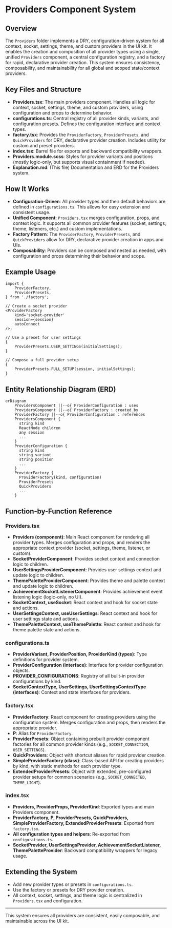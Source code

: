 # Providers Component System

## Overview

The `Providers` folder implements a DRY, configuration-driven system for all context, socket, settings, theme, and custom providers in the UI kit. It enables the creation and composition of all provider types using a single, unified `Providers` component, a central configuration registry, and a factory for rapid, declarative provider creation. This system ensures consistency, composability, and maintainability for all global and scoped state/context providers.

## Key Files and Structure

- **Providers.tsx**: The main providers component. Handles all logic for context, socket, settings, theme, and custom providers, using configuration and props to determine behavior.
- **configurations.ts**: Central registry of all provider kinds, variants, and configuration presets. Defines the configuration interface and context types.
- **factory.tsx**: Provides the `ProviderFactory`, `ProviderPresets`, and `QuickProviders` for DRY, declarative provider creation. Includes utility for custom and preset providers.
- **index.tsx**: Barrel file for exports and backward compatibility wrappers.
- **Providers.module.scss**: Styles for provider variants and positions (mostly logic-only, but supports visual containment if needed).
- **Explanation.md**: (This file) Documentation and ERD for the Providers system.

## How It Works

- **Configuration-Driven**: All provider types and their default behaviors are defined in `configurations.ts`. This allows for easy extension and consistent usage.
- **Unified Component**: `Providers.tsx` merges configuration, props, and context logic. It supports all common provider features (socket, settings, theme, listeners, etc.) and custom implementations.
- **Factory Pattern**: The `ProviderFactory`, `ProviderPresets`, and `QuickProviders` allow for DRY, declarative provider creation in apps and UIs.
- **Composability**: Providers can be composed and nested as needed, with configuration and props determining their behavior and scope.

## Example Usage

```tsx
import {
	ProviderFactory,
	ProviderPresets,
} from './factory';

// Create a socket provider
<ProviderFactory
	kind='socket-provider'
	session={session}
	autoConnect
/>;

// Use a preset for user settings
{
	ProviderPresets.USER_SETTINGS(initialSettings);
}

// Compose a full provider setup
{
	ProviderPresets.FULL_SETUP(session, initialSettings);
}
```

## Entity Relationship Diagram (ERD)

```mermaid
erDiagram
    ProvidersComponent ||--o{ ProviderConfiguration : uses
    ProvidersComponent ||--o{ ProviderFactory : created_by
    ProviderFactory ||--o{ ProviderConfiguration : references
    ProvidersComponent {
      string kind
      ReactNode children
      any session
      ...
    }
    ProviderConfiguration {
      string kind
      string variant
      string position
      ...
    }
    ProviderFactory {
      ProviderFactory(kind, configuration)
      ProviderPresets
      QuickProviders
      ...
    }
```

## Function-by-Function Reference

### Providers.tsx

- **Providers (component)**: Main React component for rendering all provider types. Merges configuration and props, and renders the appropriate context provider (socket, settings, theme, listener, or custom).
- **SocketProviderComponent**: Provides socket context and connection logic to children.
- **UserSettingsProviderComponent**: Provides user settings context and update logic to children.
- **ThemePaletteProviderComponent**: Provides theme and palette context and update logic to children.
- **AchievementSocketListenerComponent**: Provides achievement event listening logic (logic-only, no UI).
- **SocketContext, useSocket**: React context and hook for socket state and actions.
- **UserSettingsContext, useUserSettings**: React context and hook for user settings state and actions.
- **ThemePaletteContext, useThemePalette**: React context and hook for theme palette state and actions.

### configurations.ts

- **ProviderVariant, ProviderPosition, ProviderKind (types)**: Type definitions for provider system.
- **ProviderConfiguration (interface)**: Interface for provider configuration objects.
- **PROVIDER_CONFIGURATIONS**: Registry of all built-in provider configurations by kind.
- **SocketContextType, UserSettings, UserSettingsContextType (interfaces)**: Context and state interfaces for providers.

### factory.tsx

- **ProviderFactory**: React component for creating providers using the configuration system. Merges configuration and props, then renders the appropriate provider.
- **P**: Alias for `ProviderFactory`.
- **ProviderPresets**: Object containing prebuilt provider component factories for all common provider kinds (e.g., `SOCKET_CONNECTION`, `USER_SETTINGS`).
- **QuickProviders**: Object with shortcut aliases for rapid provider creation.
- **SimpleProviderFactory (class)**: Class-based API for creating providers by kind, with static methods for each provider type.
- **ExtendedProviderPresets**: Object with extended, pre-configured provider setups for common scenarios (e.g., `SOCKET_CONNECTED`, `THEME_LIGHT`).

### index.tsx

- **Providers, ProviderProps, ProviderKind**: Exported types and main Providers component.
- **ProviderFactory, P, ProviderPresets, QuickProviders, SimpleProviderFactory, ExtendedProviderPresets**: Exported from `factory.tsx`.
- **All configuration types and helpers**: Re-exported from `configurations.ts`.
- **SocketProvider, UserSettingsProvider, AchievementSocketListener, ThemePaletteProvider**: Backward compatibility wrappers for legacy usage.

## Extending the System

- Add new provider types or presets in `configurations.ts`.
- Use the factory or presets for DRY provider creation.
- All context, socket, settings, and theme logic is centralized in `Providers.tsx` and configuration.

---

This system ensures all providers are consistent, easily composable, and maintainable across the UI kit.

